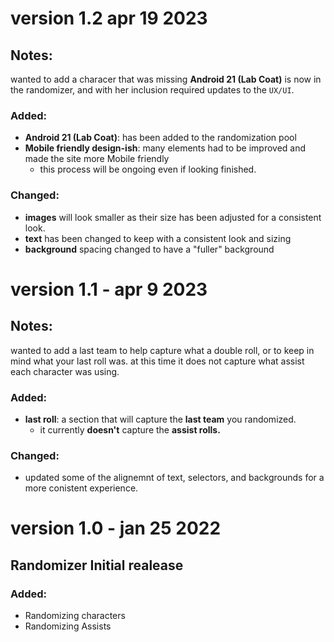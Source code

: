 # version 1.2 apr 19 2023

## **Notes**:
wanted to add a characer that was missing **Android 21 (Lab Coat)** is now in the randomizer, and with her inclusion required updates to the `UX/UI`.

### **Added**: 
- **Android 21 (Lab Coat)**: has been added to the randomization pool
- **Mobile friendly design-ish**: many elements had to be improved and made the site more Mobile friendly
    - this process will be ongoing even if looking finished.

### **Changed**:
- **images** will look smaller as their size has been adjusted for a consistent look.
- **text** has been changed to keep with a consistent look and sizing
- **background** spacing changed to have a "fuller" background

# version 1.1 - apr 9 2023

## **Notes**:
wanted to add a last team to help capture what a double roll, or to keep in mind what your last roll was. at this time it does not capture what assist each character was using.

### **Added**:
- **last roll**: a section that will capture the **last team** you randomized.
  - it currently **doesn't** capture the **assist rolls.**

### **Changed**:
- updated some of the alignemnt of text, selectors, and backgrounds for a more conistent experience.  

# version 1.0 - jan 25 2022

## Randomizer Initial realease

### **Added**:
- Randomizing characters
- Randomizing Assists